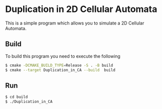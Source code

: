 # Duplication in 2D Cellular Automata
This is a simple program which allows you to simulate a 2D Cellular Automata.  

## Build

To build this program you need to execute the following  
```bash
$ cmake -DCMAKE_BUILD_TYPE=Release -S . -B build
$ cmake --target Duplication_in_CA --build  build
```
## Run
```bash
$ cd build
$ ./Duplication_in_CA
```
